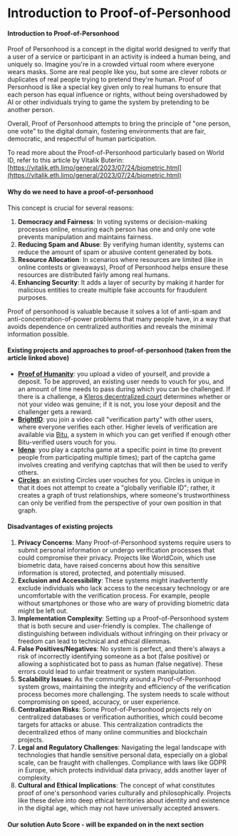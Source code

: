 # Introduction to Proof-of-Personhood

#### Introduction to Proof-of-Personhood

Proof of Personhood is a concept in the digital world designed to verify that a user of a service or participant in an activity is indeed a human being, and uniquely so. Imagine you're in a crowded virtual room where everyone wears masks. Some are real people like you, but some are clever robots or duplicates of real people trying to pretend they're human. Proof of Personhood is like a special key given only to real humans to ensure that each person has equal influence or rights, without being overshadowed by AI or other individuals trying to game the system by pretending to be another person.

Overall, Proof of Personhood attempts to bring the principle of "one person, one vote" to the digital domain, fostering environments that are fair, democratic, and respectful of human participation.

To read more about the Proof-of-Personhood particularly based on World ID, refer to this article by Vitalik Buterin: [https://vitalik.eth.limo/general/2023/07/24/biometric.html](https://vitalik.eth.limo/general/2023/07/24/biometric.html)

#### Why do we need to have a proof-of-personhood

This concept is crucial for several reasons:

1. **Democracy and Fairness**: In voting systems or decision-making processes online, ensuring each person has one and only one vote prevents manipulation and maintains fairness.
2. **Reducing Spam and Abuse**: By verifying human identity, systems can reduce the amount of spam or abusive content generated by bots.
3. **Resource Allocation**: In scenarios where resources are limited (like in online contests or giveaways), Proof of Personhood helps ensure these resources are distributed fairly among real humans.
4. **Enhancing Security**: It adds a layer of security by making it harder for malicious entities to create multiple fake accounts for fraudulent purposes.

Proof of personhood is valuable because it solves a lot of anti-spam and anti-concentration-of-power problems that many people have, in a way that avoids dependence on centralized authorities and reveals the minimal information possible.

#### Existing projects and approaches to proof-of-personhood (taken from the article linked above)

* [**Proof of Humanity**](https://proofofhumanity.id/): you upload a video of yourself, and provide a deposit. To be approved, an existing user needs to vouch for you, and an amount of time needs to pass during which you can be challenged. If there is a challenge, a [Kleros decentralized court](https://kleros.io/about/) determines whether or not your video was genuine; if it is not, you lose your deposit and the challenger gets a reward.
* [**BrightID**](https://brightid.gitbook.io/brightid/getting-verified): you join a video call "verification party" with other users, where everyone verifies each other. Higher levels of verification are available via [Bitu](https://medium.com/brightid/what-is-markaz-verification-level-47397372c8eb), a system in which you can get verified if enough other Bitu-verified users vouch for you.
* [**Idena**](http://idena.network/): you play a captcha game at a specific point in time (to prevent people from participating multiple times); part of the captcha game involves creating and verifying captchas that will then be used to verify others.
* [**Circles**](https://circles.garden/): an existing Circles user vouches for you. Circles is unique in that it does not attempt to create a "globally verifiable ID"; rather, it creates a graph of trust relationships, where someone's trustworthiness can only be verified from the perspective of your own position in that graph.

#### Disadvantages of existing projects

1. **Privacy Concerns**: Many Proof-of-Personhood systems require users to submit personal information or undergo verification processes that could compromise their privacy. Projects like WorldCoin, which use biometric data, have raised concerns about how this sensitive information is stored, protected, and potentially misused.
2. **Exclusion and Accessibility**: These systems might inadvertently exclude individuals who lack access to the necessary technology or are uncomfortable with the verification process. For example, people without smartphones or those who are wary of providing biometric data might be left out.
3. **Implementation Complexity**: Setting up a Proof-of-Personhood system that is both secure and user-friendly is complex. The challenge of distinguishing between individuals without infringing on their privacy or freedom can lead to technical and ethical dilemmas.
4. **False Positives/Negatives**: No system is perfect, and there's always a risk of incorrectly identifying someone as a bot (false positive) or allowing a sophisticated bot to pass as human (false negative). These errors could lead to unfair treatment or system manipulation.
5. **Scalability Issues**: As the community around a Proof-of-Personhood system grows, maintaining the integrity and efficiency of the verification process becomes more challenging. The system needs to scale without compromising on speed, accuracy, or user experience.
6. **Centralization Risks**: Some Proof-of-Personhood projects rely on centralized databases or verification authorities, which could become targets for attacks or abuse. This centralization contradicts the decentralized ethos of many online communities and blockchain projects.
7. **Legal and Regulatory Challenges**: Navigating the legal landscape with technologies that handle sensitive personal data, especially on a global scale, can be fraught with challenges. Compliance with laws like GDPR in Europe, which protects individual data privacy, adds another layer of complexity.
8. **Cultural and Ethical Implications**: The concept of what constitutes proof of one's personhood varies culturally and philosophically. Projects like these delve into deep ethical territories about identity and existence in the digital age, which may not have universally accepted answers.

#### Our solution Auto Score - will be expanded on in the next section
